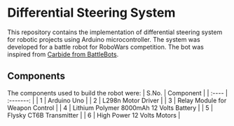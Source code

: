 # Differential Steering System
This repository contains the implementation of differential steering system for robotic projects using Arduino microcontroller. The system was developed for a battle robot for RoboWars competition.
The bot was inspired from [Carbide from BattleBots](https://robotwars.fandom.com/wiki/Carbide).

## Components
The components used to build the robot were:
| S.No. | Component |
| :---- | :-------: |
| 1     | Arduino Uno |
| 2     | L298n Motor Driver |
| 3     | Relay Module for Weapon Control |
| 4     | Lithium Polymer 8000mAh 12 Volts Battery |
| 5     | Flysky CT6B Transmitter |
| 6     | High Power 12 Volts Motors |
